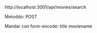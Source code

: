 http://localhost:3001/api/movies/search

Metoddo: POST

Mandar con form-encode:
title       moviename
